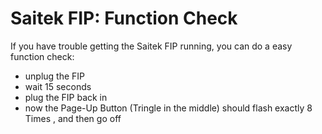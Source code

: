 # Saitek FIP: Function Check

If you have trouble getting the Saitek FIP running, you can do a easy function check:

* unplug the FIP
* wait 15 seconds
* plug the FIP back in
* now the Page-Up Button \(Tringle in the middle\) should flash exactly 8 Times , and then go off 



